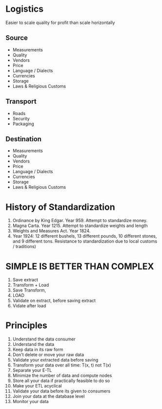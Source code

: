 # Logistics
Easier to scale quality for profit than scale horizontally 

## Source
- Measurements
- Quality
- Vendors
- Price
- Language / Dialects
- Currencies
- Storage
- Laws & Religious Customs

## Transport
- Roads
- Security
- Packaging

## Destination
- Measurements
- Quality
- Vendors
- Price
- Language / Dialects
- Currencies
- Storage
- Laws & Religious Customs

# History of Standardization

1. Ordinance by King Edgar. Year 959. Attempt to standardize money. 
2. Magna Carta. Year 1215. Attempt to standardize weights and length
3. Weights and Measures Act. Year 1824.
4. Year 1924: 12 different bushels, 13 different pounds, 10 different stones, and 9 different tons. Resistance to standardization due to local customs / traditions) 

# SIMPLE IS BETTER THAN COMPLEX

1. Save extract
2. Transform + Load
3. Save Transform,
4. LOAD
5. Validate on extract, before saving extract 
6. Vidate after load

# Principles
1. Understand the data consumer
2. Understand the data
3. Keep data in its raw form
4. Don't delete or move your raw data
5. Validate your extracted data before saving
6. Transform your data over all time: T(x, t) not T(x)
7. Separate your E-TL
8. Minimize the number of data and compute nodes
9. Store all your data if practically feasible to do so
10. Make your ETL acyclical
11. Validate your data before its given to consumers
12. Join your data at the database level
13. Monitor your data

